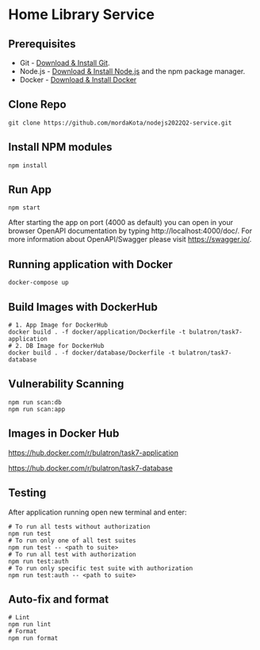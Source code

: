 # Home Library Service

## Prerequisites

- Git - [Download & Install Git](https://git-scm.com/downloads).
- Node.js - [Download & Install Node.js](https://nodejs.org/en/download/) and the npm package manager.
- Docker - [Download & Install Docker](https://www.docker.com/get-started/)

## Clone Repo

```
git clone https://github.com/mordaKota/nodejs2022Q2-service.git
```

## Install NPM modules

```
npm install
```

## Run App

```
npm start
```

After starting the app on port (4000 as default) you can open
in your browser OpenAPI documentation by typing http://localhost:4000/doc/.
For more information about OpenAPI/Swagger please visit https://swagger.io/.

## Running application with Docker
```
docker-compose up
```

## Build Images with DockerHub

```shell
# 1. App Image for DockerHub
docker build . -f docker/application/Dockerfile -t bulatron/task7-application
# 2. DB Image for DockerHub
docker build . -f docker/database/Dockerfile -t bulatron/task7-database
```

## Vulnerability Scanning
```
npm run scan:db
npm run scan:app
```

## Images in Docker Hub
https://hub.docker.com/r/bulatron/task7-application

https://hub.docker.com/r/bulatron/task7-database



## Testing

After application running open new terminal and enter:

```shell
# To run all tests without authorization
npm run test
# To run only one of all test suites
npm run test -- <path to suite>
# To run all test with authorization
npm run test:auth
# To run only specific test suite with authorization
npm run test:auth -- <path to suite>
```

## Auto-fix and format

```shell
# Lint
npm run lint
# Format
npm run format
```
